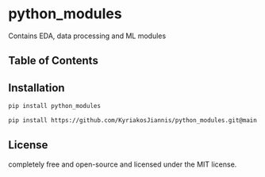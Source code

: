 # python_modules

Contains EDA, data processing and ML modules

## Table of Contents


## Installation

```bash
pip install python_modules
```
```bash
pip install https://github.com/KyriakosJiannis/python_modules.git@main
```


## License
completely free and open-source and licensed under the MIT license.
